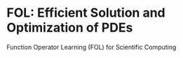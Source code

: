 # FOL: Efficient Solution and Optimization of PDEs
Function Operator Learning (FOL) for Scientific Computing
